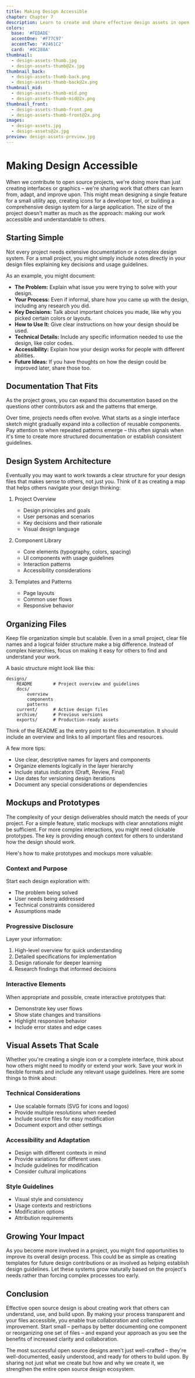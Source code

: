 ```yaml
---
title: Making Design Accessible
chapter: Chapter 7
description: Learn to create and share effective design assets in open source projects. Master file organization, documentation, and collaboration with the wider community.
colors:
  base: '#FEDADE'
  accentOne: '#F77C97'
  accentTwo: '#2461C2'
  card: '#0C288A'
thumbnail:
  - design-assets-thumb.jpg
  - design-assets-thumb@2x.jpg
thumbnail_back:
  - design-assets-thumb-back.png
  - design-assets-thumb-back@2x.png
thumbnail_mid:
  - design-assets-thumb-mid.png
  - design-assets-thumb-mid@2x.png
thumbnail_front:
  - design-assets-thumb-front.png
  - design-assets-thumb-front@2x.png
images:
  - design-assets.jpg
  - design-assets@2x.jpg
preview: design-assets-preview.jpg
---
```


# Making Design Accessible

When we contribute to open source projects, we're doing more than just creating interfaces or graphics – we're sharing work that others can learn from, adapt, and improve upon. This might mean designing a single feature for a small utility app, creating icons for a developer tool, or building a comprehensive design system for a large application. The size of the project doesn't matter as much as the approach: making our work accessible and understandable to others.

## Starting Simple

Not every project needs extensive documentation or a complex design system. For a small project, you might simply include notes directly in your design files explaining key decisions and usage guidelines. 

As an example, you might document:

- **The Problem:** Explain what issue you were trying to solve with your design.
- **Your Process:** Even if informal, share how you came up with the design, including any research you did.
- **Key Decisions:** Talk about important choices you made, like why you picked certain colors or layouts.
- **How to Use It:** Give clear instructions on how your design should be used.
- **Technical Details:** Include any specific information needed to use the design, like color codes.
- **Accessibility:** Explain how your design works for people with different abilities.
- **Future Ideas:** If you have thoughts on how the design could be improved later, share those too.

## Documentation That Fits

As the project grows, you can expand this documentation based on the questions other contributors ask and the patterns that emerge.

Over time, projects needs often evolve. What starts as a single interface sketch might gradually expand into a collection of reusable components. Pay attention to when repeated patterns emerge – this often signals when it's time to create more structured documentation or establish consistent guidelines.

## Design System Architecture

Eventually you may want to work towards a clear structure for your design files that makes sense to others, not just you. Think of it as creating a map that helps others navigate your design thinking:

1. Project Overview
   - Design principles and goals
   - User personas and scenarios
   - Key decisions and their rationale
   - Visual design language

2. Component Library
   - Core elements (typography, colors, spacing)
   - UI components with usage guidelines
   - Interaction patterns
   - Accessibility considerations

3. Templates and Patterns
   - Page layouts
   - Common user flows
   - Responsive behavior

## Organizing Files

Keep file organization simple but scalable. Even in a small project, clear file names and a logical folder structure make a big difference. Instead of complex hierarchies, focus on making it easy for others to find and understand your work.

A basic structure might look like this:
```
designs/
    README        # Project overview and guidelines
    docs/
        overview
        components
        patterns
    current/      # Active design files
    archive/      # Previous versions
    exports/      # Production-ready assets
```

Think of the README as the entry point to the documentation. It should include an overview and links to all important files and resources.

A few more tips:
- Use clear, descriptive names for layers and components
- Organize elements logically in the layer hierarchy
- Include status indicators (Draft, Review, Final)
- Use dates for versioning design iterations
- Document any special considerations or dependencies

## Mockups and Prototypes 

The complexity of your design deliverables should match the needs of your project. For a simple feature, static mockups with clear annotations might be sufficient. For more complex interactions, you might need clickable prototypes. The key is providing enough context for others to understand how the design should work.

Here's how to make prototypes and mockups more valuable:

### Context and Purpose

Start each design exploration with:
- The problem being solved
- User needs being addressed
- Technical constraints considered
- Assumptions made

### Progressive Disclosure

Layer your information:
1. High-level overview for quick understanding
2. Detailed specifications for implementation
3. Design rationale for deeper learning
4. Research findings that informed decisions

### Interactive Elements

When appropriate and possible, create interactive prototypes that:
- Demonstrate key user flows
- Show state changes and transitions
- Highlight responsive behavior
- Include error states and edge cases

## Visual Assets That Scale

Whether you're creating a single icon or a complete interface, think about how others might need to modify or extend your work. Save your work in flexible formats and include any relevant usage guidelines. Here are some things to think about:

### Technical Considerations

- Use scalable formats (SVG for icons and logos)
- Provide multiple resolutions when needed
- Include source files for easy modification
- Document export and other settings

### Accessibility and Adaptation

- Design with different contexts in mind
- Provide variations for different uses
- Include guidelines for modification
- Consider cultural implications

### Style Guidelines

- Visual style and consistency
- Usage contexts and restrictions
- Modification options
- Attribution requirements

## Growing Your Impact

As you become more involved in a project, you might find opportunities to improve its overall design process. This could be as simple as creating templates for future design contributions or as involved as helping establish design guidelines. Let these systems grow naturally based on the project's needs rather than forcing complex processes too early.

## Conclusion

Effective open source design is about creating work that others can understand, use, and build upon. By making your process transparent and your files accessible, you enable true collaboration and collective improvement. Start small – perhaps by better documenting one component or reorganizing one set of files – and expand your approach as you see the benefits of increased clarity and collaboration.

The most successful open source designs aren't just well-crafted – they're well-documented, easily understood, and ready for others to build upon. By sharing not just what we create but how and why we create it, we strengthen the entire open source design ecosystem.